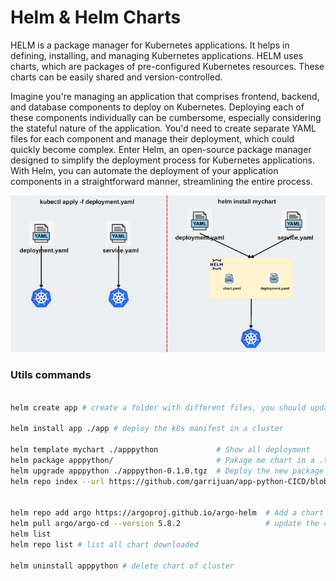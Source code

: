 # Helm & Helm Charts

HELM is a package manager for Kubernetes applications. It helps in defining, installing, and managing Kubernetes applications. HELM uses charts, which are packages of pre-configured Kubernetes resources. These charts can be easily shared and version-controlled.

Imagine you're managing an application that comprises frontend, backend, and database components to deploy on Kubernetes. Deploying each of these components individually can be cumbersome, especially considering the stateful nature of the application. You'd need to create separate YAML files for each component and manage their deployment, which could quickly become complex. Enter Helm, an open-source package manager designed to simplify the deployment process for Kubernetes applications. With Helm, you can automate the deployment of your application components in a straightforward manner, streamlining the entire process.

![alt text](/images/helmvsk8s.png "helm vs k8s")

### Utils commands
```sh

helm create app # create a folder with different files, you should update deployment, service, ingress, notes... with your preferences and updated the values in the values.yml file

helm install app ./app # deploy the k8s manifest in a cluster 

helm template mychart ./apppython             # Show all deployment
helm package apppython/                       # Pakage me chart in a .tgz
helm upgrade apppython ./apppython-0.1.0.tgz  # Deploy the new package chart
helm repo index --url https://github.com/garrijuan/app-python-CICD/blob/main/HELM/apppython/charts/ . # Upload Chart on the artifactory repository


helm repo add argo https://argoproj.github.io/argo-helm  # Add a chart to local environment
helm pull argo/argo-cd --version 5.8.2                   # update the chart to the new version, for instance ArcoCD chart
helm list 
helm repo list # list all chart downloaded

helm uninstall apppython # delete chart of cluster
```